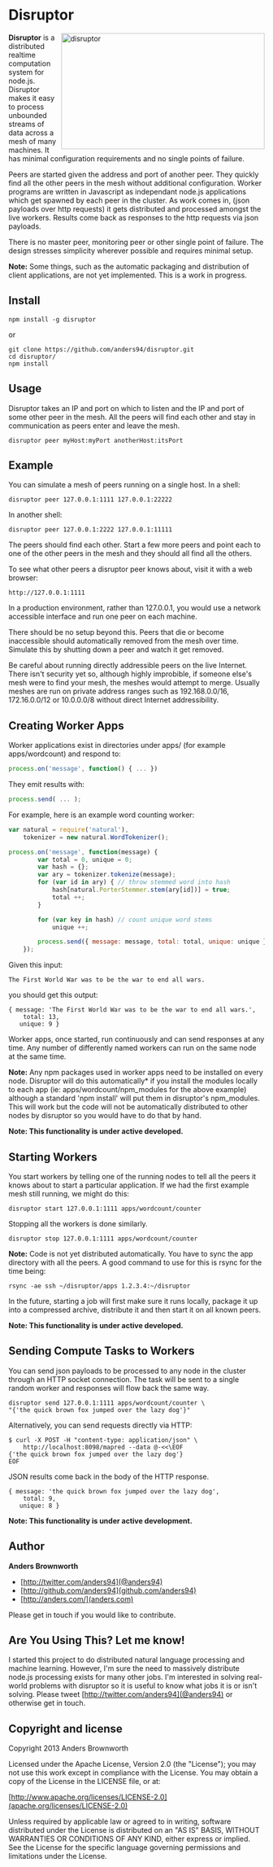 Disruptor
=========

<img src="http://anders.com/1offs/disruptor.png" width="400" height="228" alt="disruptor" align="right" />

**Disruptor** is a distributed realtime computation system for node.js. Disruptor makes it
easy to process unbounded streams of data across a mesh of many machines. It has minimal 
configuration requirements and no single points of failure.

Peers are started given the address and port of another peer. They quickly find all the other peers 
in the mesh without additional configuration. Worker programs are written in Javascript as 
independant node.js applications which get spawned by each peer in the cluster. As work comes in, 
(json payloads over http requests) it gets distributed and processed amongst the live workers. 
Results come back as responses to the http requests via json payloads.

There is no master peer, monitoring peer or other single point of failure. The design stresses 
simplicity wherever possible and requires minimal setup.

**Note:** Some things, such as the automatic packaging and distribution of client applications, 
are not yet implemented. This is a work in progress.

Install
-----
    npm install -g disruptor

or

    git clone https://github.com/anders94/disruptor.git
    cd disruptor/
    npm install

Usage
-----
Disruptor takes an IP and port on which to listen and the IP and port of some other peer in the 
mesh. All the peers will find each other and stay in communication as peers enter and leave 
the mesh.

    disruptor peer myHost:myPort anotherHost:itsPort

Example
-------
You can simulate a mesh of peers running on a single host. In a shell:

    disruptor peer 127.0.0.1:1111 127.0.0.1:22222

In another shell:

    disruptor peer 127.0.0.1:2222 127.0.0.1:11111

The peers should find each other. Start a few more peers and point each to one of the other peers in 
the mesh and they should all find all the others.

To see what other peers a disruptor peer knows about, visit it with a web browser:

    http://127.0.0.1:1111

In a production environment, rather than 127.0.0.1, you would use a network accessible interface
and run one peer on each machine.

There should be no setup beyond this. Peers that die or become inaccessible should automatically 
removed from the mesh over time. Simulate this by shutting down a peer and watch it get removed.

Be careful about running directly addressible peers on the live Internet. There isn't security 
yet so, although highly improbible, if someone else's mesh were to find your mesh, the meshes 
would attempt to merge. Usually meshes are run on private address ranges such as 192.168.0.0/16, 
172.16.0.0/12 or 10.0.0.0/8 without direct Internet addressibility.

Creating Worker Apps
--------------------
Worker applications exist in directories under apps/ (for example apps/wordcount) and respond to:

```javascript
process.on('message', function() { ... }) 
```

They emit results with:

```javascript
process.send( ... );
```

For example, here is an example word counting worker:

```javascript
var natural = require('natural'),
    tokenizer = new natural.WordTokenizer();

process.on('message', function(message) {
        var total = 0, unique = 0;
        var hash = {};
        var ary = tokenizer.tokenize(message);
        for (var id in ary) { // throw stemmed word into hash
            hash[natural.PorterStemmer.stem(ary[id])] = true;
            total ++;
        }

        for (var key in hash) // count unique word stems
            unique ++;

        process.send({ message: message, total: total, unique: unique });
    });
```

Given this input:
```
The First World War was to be the war to end all wars.
```

you should get this output:
```
{ message: 'The First World War was to be the war to end all wars.',
    total: 13,
   unique: 9 }
```

Worker apps, once started, run continuously and can send responses at any time. Any number
of differently named workers can run on the same node at the same time.

**Note:** Any npm packages used in worker apps need to be installed on every node. Disruptor
will do this automatically* if you install the modules locally to each app (ie: 
apps/wordcount/npm_modules for the above example) although a standard 'npm install' will put 
them in disruptor's npm_modules. This will work but the code will not be automatically 
distributed to other nodes by disruptor so you would have to do that by hand.

**Note: This functionality is under active developed.**

Starting Workers
----------------
You start workers by telling one of the running nodes to tell all the peers it knows about to start
a particular application. If we had the first example mesh still running, we might do this:

    disruptor start 127.0.0.1:1111 apps/wordcount/counter

Stopping all the workers is done similarly.

    disruptor stop 127.0.0.1:1111 apps/wordcount/counter

**Note:** Code is not yet distributed automatically. You have to sync the app directory with
all the peers. A good command to use for this is rsync for the time being:

    rsync -ae ssh ~/disruptor/apps 1.2.3.4:~/disruptor

In the future, starting a job will first make sure it runs locally, package it up into a 
compressed archive, distribute it and then start it on all known peers.

**Note: This functionality is under active developed.**

Sending Compute Tasks to Workers
--------------------------------
You can send json payloads to be processed to any node in the cluster through an HTTP socket
connection. The task will be sent to a single random worker and responses will flow back the 
same way.

    disruptor send 127.0.0.1:1111 apps/wordcount/counter \
    "{'the quick brown fox jumped over the lazy dog'}"

Alternatively, you can send requests directly via HTTP:

    $ curl -X POST -H "content-type: application/json" \
        http://localhost:8098/mapred --data @-<<\EOF
    {'the quick brown fox jumped over the lazy dog'}
    EOF

JSON results come back in the body of the HTTP response.

    { message: 'the quick brown fox jumped over the lazy dog',
        total: 9,
       unique: 8 }

**Note: This functionality is under active development.**

Author
------
**Anders Brownworth**

+ [http://twitter.com/anders94](@anders94)
+ [http://github.com/anders94](github.com/anders94)
+ [http://anders.com/](anders.com)

Please get in touch if you would like to contribute.

Are You Using This? Let me know!
--------------------------------
I started this project to do distributed natural language processing and machine 
learning. However, I'm sure the need to massively distribute node.js processing 
exists for many other jobs. I'm interested in solving real-world problems with 
disruptor so it is useful to know what jobs it is or isn't solving. Please tweet 
[http://twitter.com/anders94](@anders94) or otherwise get in touch.

Copyright and license
---------------------
Copyright 2013 Anders Brownworth

Licensed under the Apache License, Version 2.0 (the "License"); you may not use this work except 
in compliance with the License. You may obtain a copy of the License in the LICENSE file, or at:

  [http://www.apache.org/licenses/LICENSE-2.0](apache.org/licenses/LICENSE-2.0)

Unless required by applicable law or agreed to in writing, software distributed under the 
License is distributed on an "AS IS" BASIS, WITHOUT WARRANTIES OR CONDITIONS OF ANY KIND, either 
express or implied. See the License for the specific language governing permissions and
limitations under the License.
